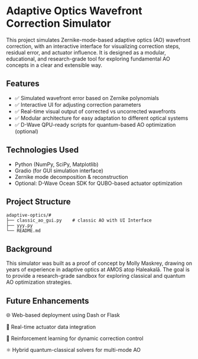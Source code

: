 # Adaptive Optics Wavefront Correction Simulator

This project simulates Zernike-mode-based adaptive optics (AO) wavefront correction, with an interactive interface for visualizing correction steps, residual error, and actuator influence. It is designed as a modular, educational, and research-grade tool for exploring fundamental AO concepts in a clear and extensible way.

## Features

- ✅ Simulated wavefront error based on Zernike polynomials  
- ✅ Interactive UI for adjusting correction parameters  
- ✅ Real-time visual output of corrected vs uncorrected wavefronts  
- ✅ Modular architecture for easy adaptation to different optical systems  
- ✅ D-Wave QPU-ready scripts for quantum-based AO optimization (optional)

## Technologies Used

- Python (NumPy, SciPy, Matplotlib)
- Gradio (for GUI simulation interface)
- Zernike mode decomposition & reconstruction
- Optional: D-Wave Ocean SDK for QUBO-based actuator optimization

## Project Structure
```
adaptive-optics/#
├── classic_ao_gui.py    # classic AO with UI Interface
├── yyy.py
└── README.md
```

## Background
This simulator was built as a proof of concept by Molly Maskrey, drawing on years of experience in adaptive optics at AMOS atop Haleakalā. The goal is to provide a research-grade sandbox for exploring classical and quantum AO optimization strategies.

## Future Enhancements
🌐 Web-based deployment using Dash or Flask

📡 Real-time actuator data integration

🧠 Reinforcement learning for dynamic correction control

⚛️ Hybrid quantum-classical solvers for multi-mode AO





